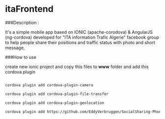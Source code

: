 # itaFrontend

###Description :

It's a simple mobile app based on IONIC (apache-corodova) & AngularJS (ng-cordova) developed for "ITA information Trafic Algerie"
facebook group to help people share their positions and traffic status with photo and short message,

###How to use

create new ionic project and copy this files to **www** folder and add this cordova plugin

```zsh

cordova plugin add cordova-plugin-camera

cordova plugin add cordova-plugin-file-transfer

cordova plugin add cordova-plugin-geolocation

cordova plugin add https://github.com/EddyVerbruggen/SocialSharing-PhoneGap-Plugin.git

```
